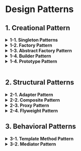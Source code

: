 # Design Patterns
<h2> <strong> 1. Creational Pattern </strong> </h2>

<details>
<summary> <strong> 1-1. Singleton Patterns </strong> </summary>

- 설명
	- Singleton pattern은 클래스의 인스턴스화를 제한하고 Java Virtual Machine(JVM)에 클래스의 인스턴스가 하나만 존재하도록 한다.
	- Singleton 클래스는 클래스의 인스턴스를 가져오기 위해 전역 엑세스 지점을 제공해야 한다.
	- Singleton pattern은 로깅, 드라이버 개체, 캐싱 및 스레드 풀에 사용된다.
	- Singleton pattern은 Abstract Factory, Builder, Prototype, Facade 등과 같은 다른 디자인 패턴에서도 사용된다.
- 구현
	- 다른 클래스에서 클래스의 인스턴스화를 제한하는 private constructor
	- 클래스의 유일한 인스턴스인 동일한 클래스의 전용 정적 변수
	- 클래스의 인스턴스를 반환하는 public static mehtod
- 종류
	1. [Eager Initialization Singleton](https://github.com/yuntaeLee/design-patterns/blob/master/creational_patterns/singleton/BillPughSingleton.java)
		- Eager initialization singleton 클래스의 인스턴스는 클래스 로딩 시 생성된다.
		- Eager initialization의 단점은 클라이언트 응용 프로그램이 메서드를 사용하지 않는 경우에도 메서드가 생성된다는 점이다.
		- 따라서, 클래스가 많은 리소스를 사용하지 않는 경우 사용할 수 있는 접근 방식이다.
		- 전역 엑세스 메서드의 예외 처리 옵션을 제공하지 않는다.
	2. [Static Block Singleton](https://github.com/yuntaeLee/design-patterns/blob/master/creational_patterns/singleton/StaticBlockSingleton.java)
		- Static block singleton은 클래스의 인스턴스가 예외 처리 옵션은 제공하는 정적 블록에 생성된다는 점을 제외하면 즉시 초기화와 유사하다.
		- Eager initialization와 Block intialization 모두 인스턴스가 사용되기 전에 인스턴스를 생성하므로 사용하기에 가장 좋은 방법은 아니다.
	3. [Lazy Initiallization Singleton](https://github.com/yuntaeLee/design-patterns/blob/master/creational_patterns/singleton/LazyInitializedSingleton.java)
		- Lazy initiallization singleton 패턴은 전역 액세스 메서드에서 인스턴스를 생성한다.
		- 하지만, 다중 스레드 시스템에서 스레드가 동시에 조건 내에 있으면 서로 다른 스레드가 다른 인스턴스를 얻는 문제가 발생할 수 있다.
	4. [Thread Safe Singleton](https://github.com/yuntaeLee/design-patterns/blob/master/creational_patterns/singleton/ThreadSafeSingleton.java)
		- 스레드로부터 안전한 싱글톤 클래스를 만들기 위해선 전역 엑세스 메서드를 sychronized를 사용하여 동기화 하는 것이다.
		- 하지만, synchronized를 사용하는 것은 비용이 많이 발생하고, 이로 인한 성능 저하 이슈도 발생할 수 있다.
		- 따라서, Double checked locking 방식을 사용하여 메서드단에 synchronized를 사용하지 않고, 메서드 내부에서 사용하는 방법이 효율적이다.
	5. [Bill Pugh Singleton](https://github.com/yuntaeLee/design-patterns/blob/master/creational_patterns/singleton/BillPughSingleton.java)
		- Java complier의 최적화로 인해 다중 스레드 환경에서 [Double checked locking](https://github.com/yuntaeLee/design-patterns/blob/master/creational_patterns/singleton/ThreadSafeSingleton.java) 방식을 사용하더라도 Singleton이 보장되지 않을 수 있다.
		[관련자료-University of Maryland](http://www.cs.umd.edu/~pugh/java/memoryModel/DoubleCheckedLocking.html, "University of Maryland - Double Checked Locking")
		- SingletonHelper class는 메모리에 로드되지 않고, 전역 엑세스 메서드를 호출해야 class가 로드되어 싱클톤 클래스를 생성한다.
		- 따라서, Bill pugh singleton 방식은 메모리 측면에서 효과적이며, 동기화가 필요하지 않기 때문에 보다 널리 사용된다.
	6. [Reflection Resistanted Singleton](https://github.com/yuntaeLee/design-patterns/blob/master/creational_patterns/singleton/ReflectionSolveSingleton.java)
		- 위의 모든 Singleton 패턴은 [Reflection](https://github.com/yuntaeLee/design-patterns/blob/master/creational_patterns/singleton/ReflectionSingletonTest.java)을 통해 파괴할 수 있다.
		- 이 패턴의 경우 [Reflection](https://github.com/yuntaeLee/design-patterns/blob/master/creational_patterns/singleton/ReflectionSingletonTest.java)에 의해서도 파괴되지 않으며, 
		[Double checked locking](https://github.com/yuntaeLee/design-patterns/blob/master/creational_patterns/singleton/ThreadSafeSingleton.java) 방식의 한계 또한 극복할 수 있다.
		- 먼저, Default Constructor에서 전역 엑세스 메서드를 통한 instance 생성이 아닌 다른 방식의 instance 생성에 대한 접근을 막는다.
		- 그리고, volatile 을 사용하여 CPU cache가 아닌 Main Memory에 instance를 저장하여 다중 스레드 환경에서도 Singleton을 유지할 수 있다.
			- volatile을 사용하지 않을 경우 각 스레드의 성능상의 이슈로 cache에 변수의 복사본을 가질 수 있다.
			- ex) 두개의 스레드 T1과 T2가 있고, 아직 instance 필드가 초기화 되지 않았으며, 두 스레드가 동시에 getInstance() 메서드를 엑세스 한다고 가정했을 때, T1이 먼저 instance를 할당 하고, T2는 null이 아니기에 스레드의 local cache에 instance 복사본이 존재하게 되면, T2는 이미 초기화되었다고 가정하고 해당 복사본은 instance로 반환한다.
			- 위와 같은 문제가 발생할 가능성이 존재하기 때문에 volatile를 사용한다.
	7. [Enum Singleton](https://github.com/yuntaeLee/design-patterns/blob/master/creational_patterns/singleton/EnumSingleton.java)
		- Enum singleton은 [Reflection](https://github.com/yuntaeLee/design-patterns/blob/master/creational_patterns/singleton/ReflectionSingletonTest.java)에도 안전하다.
</details>

<details>
<summary> <strong>1-2. Factory Pattern</strong> </summary>

- 설명: [Factory Pattern](https://github.com/yuntaeLee/design-patterns/tree/master/creational_patterns/factory)을 활용하면 객체를 생성할 때 클래스의 종류를 명시하지 않고도 객체를 생성할 수 있다.

- 장점:
	1. Flexibility: 객체 생성에서 유연성을 제공한다. 팩토리 클래스를 변경함으로써 코드의 동작을 변경할 수 있다.
	2. Encapsulation: 객체 생성을 캡슐화하여, 객체 생성의 복잡성을 클라이언트 코드에서 숨긴다.
	3. Code Reusability: 객체 생성을 다른 코드와 분리하여 코드 재사용성을 높인다.
	4. Reduced Coupling: 클라이언트 코드와 객체 생성 코드 간의 결합도를 낮춘다. 즉, 팩토리 클래스를 변경해도 클라이언트 코드에 영향을 미치지 않는다.

- 단점:
	1. Overhead: 추가적인 팩토리 클래스를 생성해야 하므로 오버헤드가 발생할 수 있다.
	2. Complexity: 복잡한 객체 생성 로직이나 다수의 argument를 가진 객체를 생성해야 하는 경우 코드에 복잡성을 높인다.
	3. Lack of Transparency: 객체 생성을 담당하는 팩토리 클래스로부터 생성되는 클래스를 식별하기 어렵다.
</details>

<details>
<summary> <strong>1-3. Abstract Factory Pattern</strong> </summary>

- 설명: [Abstract Factory Pattern](https://github.com/yuntaeLee/design-patterns/tree/master/creational_patterns/factory)은 입력에 따른 다른 하위 클래스를 if-else 또는 switch를 사용하는 [Factory Pattern](https://github.com/yuntaeLee/design-patterns/blob/master/creational_patterns/factory/ComputerFactory.java)과는 달리 각 하위 클래스에 대한 factory class를 갖는다. 또한 객체의 생성을 공통 interface로 제공하여 구체적인 타입과는 무관하게 객체를 생성할 수 있다.

- 장점:
	1. Abstraction: [Factory Pattern](https://github.com/yuntaeLee/design-patterns/tree/master/creational_patterns/factory)보다 높은 수준의 추상화를 제공하여 클라이언트가 구체적인 클래스를 알 필요 없이 객체를 생성할 수 있다.
	2. Encapsulation: 객체 생성을 캡슐화하여, 객체 생성의 복잡성을 클라이언트 코드에서 숨긴다.
	3. Flexibility: 객체 생성에서 유연성을 제공한다. 팩토리 클래스를 변경함으로써 코드의 동작을 변경할 수 있다.
	4. Separation of Concerns: 객체 생성의 관심사를 코드의 나머지 부분과 분리하여 모듈화 및 재사용성을 높인다.

- 단점:
	1. Overhead, Complexity: Factory Class 자체와 이들이 의존하는 추상 클래스 및 인터페이스와 같은 추가 클래스 생성이 필요하기 때문에 이로인한 오버헤드와 코드 복잡성이 높아진다.
	2. Limited Extensibility: 새로운 제품은 Abstract Factory가 생성할 수 있는 제품 집합에만 고정되어 있기 때문에, 만약 새로운 종류의 제품이 생기면 Abstract Factory의 구현을 변경해야 한다.

</details>

<details>
<summary> <strong>1-4. Builder Pattern</strong> </summary>

- [Builder Pattern](https://github.com/yuntaeLee/design-patterns/tree/master/creational_patterns/builder)은 객체에 많은 속성이 포함되어 있을 경우 객체 생성에 대한 복잡성이 증가하게 되는데 객체의 구성을 표현에서 분리하고, 동일한 구성 프로세스가 다른 표현을 만들 수 있도록하여 객체 생성의 복잡성 문제를 해결하였다.

- 구현:
	- 먼저 static inner class를 만든 다음 외부 class의 모든 인수를 Builder class에 동일하게 구성한다.
	- Builder class에는 필요한 모든 속성을 parameter로 포함하는 constructor를 만들어야 한다.
	- Builder class에는 선택적 parameter를 설정하는 메서드가 있어야 하며 선택적 속성을 설정한 후 동일한 Builder 객체를 리턴해야 한다.
	- 마지막 단계는 클라이언트 프로그램에 필요한 객체를 반환하는 build() 메서드를 구현한다. 이를 위해선 Builder class를 parameter로 사용하는 클래스의 private constructor가 존재해야 한다.

- 장점: 
	1. Flexibility: 기본 코드를 수정하지 않고도 구성이 다른 객체를 유연하게 생성할 수 있다.
	2. Encapsulation: 객체의 구성 프로세스를 캡슐화하여 수정 및 유지 관리를 쉽게할 수 있다.
	3. Readability: 구성 프로세스의 각 단계가 수행하는 작업을 명확하게 하여 코드의 가독성을 높인다.

- 단점:
	1. complexity: 추가 클래스 및 메서드들의 생성이 필요하므로 코드의 복잡성이 높아질 수 있다.
	2. memory usage: 구성 프로세스 중에 여러 객체를 생성하므로 더 많은 메모리 사용량이 필요할 수 있다.

</details>

<details>
<summary> <strong>1-4. Prototype Pattern</strong> </summary>

- [Prototype Pattern](https://github.com/yuntaeLee/design-patterns/tree/master/creational_patterns/prototype)은 새로운 객체를 생성하는 대신 기존 객체를 복제하여 만들 수 있도록 하는 Design pattern이다.

- Database에서 가져온 데이터를 여러 차례에 걸쳐 각기 다른 방식으로 수정해야하는 요구사항이 생겼다고 가정할 때, [Prototype Pattern](https://github.com/yuntaeLee/design-patterns/tree/master/creational_patterns/prototype)을 사용할 경우 수 차례 Database에서 데이터를 조회할 필요없이 한번의 조회 후 객체를 clone하여 Database의 접근을 최소화할 수 있다는 장점이 있다.

</details>

<br/>

<h2> <strong> 2. Structural Patterns </strong> </h2>

<details>
<summary> <strong>2-1. Adapter Pattern</strong> </summary>


</details>

<details>
<summary> <strong>2-2. Composite Pattern</strong> </summary>


</details>

<details>
<summary> <strong>2-3. Proxy Pattern</strong> </summary>


</details>

<details>
<summary> <strong>2-4. Flyweight Pattern</strong> </summary>


</details>


<h2> <strong> 3. Behavioral Patterns </strong> </h2>

<details>
<summary> <strong>3-1. Template Method Pattern</strong> </summary>


</details>

<details>
<summary> <strong>3-2. Mediator Pattern</strong> </summary>


</details>